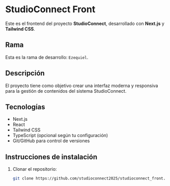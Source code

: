 # StudioConnect Front

Este es el frontend del proyecto **StudioConnect**, desarrollado con **Next.js** y **Tailwind CSS**.

## Rama

Esta es la rama de desarrollo: `Ezequiel`.

## Descripción

El proyecto tiene como objetivo crear una interfaz moderna y responsiva para la gestión de contenidos del sistema StudioConnect.

## Tecnologías

- Next.js
- React
- Tailwind CSS
- TypeScript (opcional según tu configuración)
- Git/GitHub para control de versiones

## Instrucciones de instalación

1. Clonar el repositorio:
   ```bash
   git clone https://github.com/studioconnect2025/studioconnect_front.git
